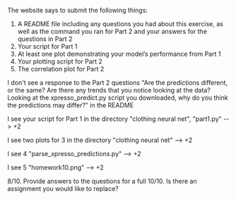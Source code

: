 The website says to submit the following things:

1. A README file including any questions you had about this exercise, as well as the command you ran for Part 2 and your answers for the questions in Part 2
2. Your script for Part 1
3. At least one plot demonstrating your model’s performance from Part 1
4. Your plotting script for Part 2
5. The correlation plot for Part 2

I don't see a response to the Part 2 questions "Are the predictions different, or the same? Are there any trends that you notice looking at the data?
Looking at the xpresso_predict.py script you downloaded, why do you think the predictions may differ?" in the README

I see your script for Part 1 in the directory "clothing neural net", "part1.py" --> +2

I see two plots for 3 in the directory "clothing neural net" --> +2

I see 4 "parse_xpresso_predictions.py" --> +2

I see 5 "homework10.png" --> +2

8/10. Provide answers to the questions for a full 10/10. Is there an assignment you would like to replace?
